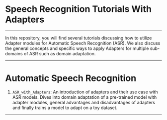 # Speech Recognition Tutorials With Adapters
------------

In this repository, you will find several tutorials discussing how to utilize Adapter modules for Automatic Speech Recognition (ASR). We also discuss the general concepts and specific ways to apply Adapters for multiple sub-domains of ASR such as domain adaptation.


------------

# Automatic Speech Recognition

1) `ASR_with_Adapters`: An introduction of adapters and their use case with ASR models. Dives into domain adaptation of a pre-trained model with adapter modules, general advantages and disadvantages of adapters and finally trains a model to adapt on a toy dataset.

------------